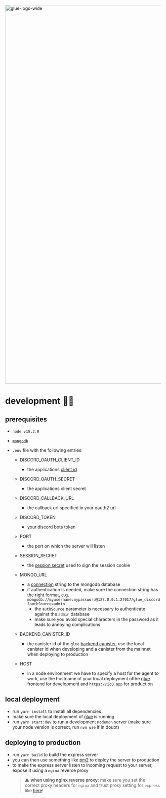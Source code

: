 <img width="1225" alt="glue-logo-wide" src="https://user-images.githubusercontent.com/32162112/174629275-00deff63-7ff2-4f5e-9df9-40576b26c30f.png">

# development 👷‍♀️

## prerequisites

-   `node v18.3.0`
-   [`mongodb`](https://www.mongodb.com/docs/manual/installation/)
-   `.env` file with the following entries:

    -   DISCORD_OAUTH_CLIENT_ID
        -   the applications [client id](https://discord.com/developers/docs/topics/oauth2)
    -   DISCORD_OAUTH_SECRET
        -   the applications client secret
    -   DISCORD_CALLBACK_URL
        -   the callback url specified in your oauth2 url
    -   DISCORD_TOKEN
        -   your discord bots token
    -   PORT
        -   the port on which the server will listen
    -   SESSION_SECRET
        -   the [session secret](https://expressjs.com/en/resources/middleware/session.html) used to sign the session cookie
    -   MONGO_URL

        -   a [connection](https://www.mongodb.com/docs/manual/reference/connection-string/) string to the mongodb database
        -   if authentication is needed, make sure the connection string has the right format, e.g. `mongodb://myusername:mypassword@127.0.0.1:27017/glue_discord?authSource=admin`
            -   the `authSource` parameter is necessary to authenticate against the `admin` database
            -   make sure you avoid special characters in the password as it leads to annoying complications

    -   BACKEND_CANISTER_ID
        -   the canister id of the `glue` [backend canister](https://github.com/glue-org/glue/tree/main/src/backend), use the local canister id when developing and a canister from the mainnet when deploying to production
    -   HOST
        -   in a node environment we have to specify a host for the agent to work, use the hostname of your local deployment ofthe [glue](https://github.com/glue-org/glue) frontend for development and `https://ic0.app` for production

## local deployment

-   run `yarn install` to install all dependencies
-   make sure the local deployment of [glue](https://github.com/glue-org/glue/) is running
-   run `yarn start:dev` to run a development `nodemon` server (make sure your node version is correct, run `nvm use` if in doubt)

## deploying to production

-   run `yarn build` to build the express server
-   you can then use something like [pm2](https://pm2.io/) to deploy the server to production
-   to make the express server listen to incoming request to your server, expose it using a `nginx` reverse proxy
    > :warning: **when using nginx reverse proxy**: make sure you set the correct proxy headers for `nginx` and trust proxy setting for `express` like [here](https://github.com/expressjs/session/issues/281)!
